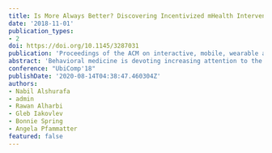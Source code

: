 ```yaml
---
title: Is More Always Better? Discovering Incentivized mHealth Intervention Engagement Related to Health Behavior Trends
date: '2018-11-01'
publication_types:
- 2
doi: https://doi.org/10.1145/3287031
publication: 'Proceedings of the ACM on interactive, mobile, wearable and ubiquitous technologies'
abstract: 'Behavioral medicine is devoting increasing attention to the topic of participant engagement and its role in effective mobile health (mHealth) behavioral interventions. Several definitions of the term "engagement" have been proposed and discussed, especially in the context of digital health behavioral interventions. We consider that engagement refers to specific interaction and use patterns with the mHealth tools such as smartphone applications for intervention, whereas adherence refers to compliance with the directives of the health intervention, independent of the mHealth tools. Through our analysis of participant interaction and self-reported behavioral data in a college student health study with incentives, we demonstrate an example of measuring "effective engagement" as engagement behaviors that can be linked to the goals of the desired intervention. We demonstrate how clustering of one year of weekly health behavior self-reports generate four interpretable clusters related to participants’ adherence to the desired health behaviors: healthy and steady, unhealthy and steady, decliners, and improvers. Based on the intervention goals of this study (health promotion and behavioral change), we show that not all app usage metrics are indicative of the desired outcomes that create effective engagement. As such, mHealth intervention design might consider eliciting not just more engagement or use overall, but rather, effective engagement defined by use patterns related to the desired behavioral outcome.'
conference: "UbiComp'18"
publishDate: '2020-08-14T04:38:47.460304Z'
authors:
- Nabil Alshurafa
- admin
- Rawan Alharbi
- Gleb Iakovlev
- Bonnie Spring
- Angela Pfammatter
featured: false
---
```

